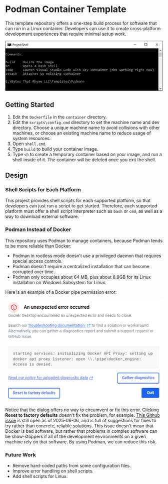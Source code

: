 # Podman Container Template

This template repository offers a one-step build process for software that can run in a Linux container. Developers can use it to create cross-platform development experiences that require minimal setup work.

![Picture of the command line shell offered by this template repository](docs/command-line.png)

## Getting Started

  1. Edit the `Dockerfile` in the `container` directory.
  2. Edit the `scripts\config.cmd` directory to set the machine name and dev directory. Choose a unique machine name to avoid collisions with other machines, or choose an existing machine name to reduce usage of system resources.
  3. Open `shell.cmd`.
  4. Type `build` to build your container image.
  5. Type `sh` to create a temporary container based on your image, and run a shell inside of it. The container will be deleted once you exit the shell.

## Design

### Shell Scripts for Each Platform

This project provides shell scripts for each supported platform, so that developers can just run a script to get started. Therefore, each supported platform must offer a shell script interpreter such as `bash` or `cmd`, as well as a way to download external software.

### Podman Instead of Docker

This repository uses Podman to manage containers, because Podman tends to be more reliable than Docker:

  - Podman in rootless mode doesn't use a privileged daemon that requires special access controls.
  - Podman doesn't require a centralized installation that can become corrupted over time.
  - Podman only occupies about 64 MB, plus about 8.9GB for its Linux installation on Windows Subsystem for Linux.

Here is an example of a Docker pipe permission error:

![Docker Desktop error dialog](docs/docker-error.png)

Notice that the dialog offers no way to circumvent or fix this error. Clicking **Reset to factory defaults** doesn't fix the problem, for example. [This Github issue](https://github.com/docker/for-win/issues/13663) is still open as of 2025-06-06, and is full of suggestions for fixes to try rather than concrete, reliable solutions. This issue doesn't mean that Docker is bad software, but rather that problems in complex software can be show-stoppers if all of the development environments on a given machine rely on that software. By using Podman, we can reduce this risk.

### Future Work

  - Remove hard-coded paths from some configuration files.
  - Improve error handling on shell scripts.
  - Add shell scripts for Linux.


